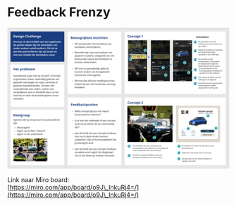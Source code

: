 # Feedback Frenzy

![Feedback Frenzy poster](<../../.gitbook/assets/image (2) (1) (1).png>)

Link naar Miro board:\
[https://miro.com/app/board/o9J\_lnkuRj4=/](https://miro.com/app/board/o9J\_lnkuRj4=/)
